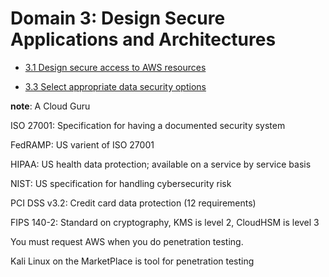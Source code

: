 # Domain 3: Design Secure Applications and Architectures

* [3.1 Design secure access to AWS resources](3.1)

* [3.3 Select appropriate data security options](3.3)

**note**: A Cloud Guru

ISO 27001: Specification for having a documented security system

FedRAMP: US varient of ISO 27001

HIPAA: US health data protection; available on a service by service basis

NIST: US specification for handling cybersecurity risk

PCI DSS v3.2: Credit card data protection (12 requirements)

FIPS 140-2: Standard on cryptography, KMS is level 2, CloudHSM is level 3

You must request AWS when you do penetration testing.

Kali Linux on the MarketPlace is tool for penetration testing
